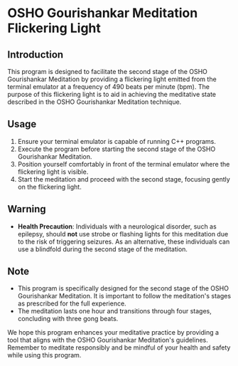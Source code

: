 # OSHO Gourishankar Meditation Flickering Light

## Introduction
This program is designed to facilitate the second stage of the OSHO Gourishankar Meditation by providing a flickering light emitted from the terminal emulator at a frequency of 490 beats per minute (bpm). The purpose of this flickering light is to aid in achieving the meditative state described in the OSHO Gourishankar Meditation technique.

## Usage
1. Ensure your terminal emulator is capable of running C++ programs.
2. Execute the program before starting the second stage of the OSHO Gourishankar Meditation.
3. Position yourself comfortably in front of the terminal emulator where the flickering light is visible.
4. Start the meditation and proceed with the second stage, focusing gently on the flickering light.

## Warning
- **Health Precaution**: Individuals with a neurological disorder, such as epilepsy, should **not** use strobe or flashing lights for this meditation due to the risk of triggering seizures. As an alternative, these individuals can use a blindfold during the second stage of the meditation.

## Note
- This program is specifically designed for the second stage of the OSHO Gourishankar Meditation. It is important to follow the meditation's stages as prescribed for the full experience.
- The meditation lasts one hour and transitions through four stages, concluding with three gong beats.

We hope this program enhances your meditative practice by providing a tool that aligns with the OSHO Gourishankar Meditation's guidelines. Remember to meditate responsibly and be mindful of your health and safety while using this program.

